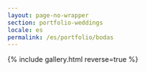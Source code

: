 ```yaml
---
layout: page-no-wrapper
section: portfolio-weddings
locale: es
permalink: /es/portfolio/bodas
---
```


<div class="wrapper">
  {% include gallery.html reverse=true %}
</div>
